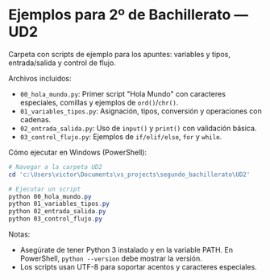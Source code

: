 # Ejemplos para 2º de Bachillerato — UD2

Carpeta con scripts de ejemplo para los apuntes: variables y tipos, entrada/salida y control de flujo.

Archivos incluidos:

- `00_hola_mundo.py`: Primer script "Hola Mundo" con caracteres especiales, comillas y ejemplos de `ord()`/`chr()`.
- `01_variables_tipos.py`: Asignación, tipos, conversión y operaciones con cadenas.
- `02_entrada_salida.py`: Uso de `input()` y `print()` con validación básica.
- `03_control_flujo.py`: Ejemplos de `if/elif/else`, `for` y `while`.

Cómo ejecutar en Windows (PowerShell):

```powershell
# Navegar a la carpeta UD2
cd 'c:\Users\victor\Documents\vs_projects\segundo_bachillerato\UD2'

# Ejecutar un script
python 00_hola_mundo.py
python 01_variables_tipos.py
python 02_entrada_salida.py
python 03_control_flujo.py
```

Notas:
- Asegúrate de tener Python 3 instalado y en la variable PATH. En PowerShell, `python --version` debe mostrar la versión.
- Los scripts usan UTF-8 para soportar acentos y caracteres especiales.
